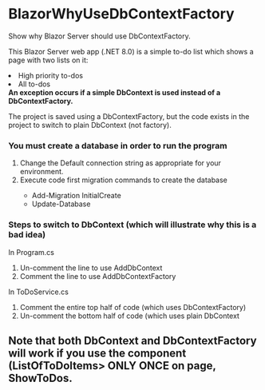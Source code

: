 # BlazorWhyUseDbContextFactory
Show why Blazor Server should use DbContextFactory. 

This Blazor Server web app (.NET 8.0) is a simple to-do list which shows a page with two lists on it:
<li>High priority to-dos</li>
<li>All to-dos</li>
<strong>An exception occurs if a simple DbContext is used instead of a DbContextFactory.</strong>

The project is saved using a DbContextFactory, but the code exists in the project to switch to plain DbContext (not factory).
<h3>You must create a database in order to run the program</h3>
<ol>
  <li>Change the Default connection string as appropriate for your environment.</li>
  <li>Execute code first migration commands to create the database</li>
  <ul>
    <li>Add-Migration InitialCreate</li>
    <li>Update-Database</li>
  </ul>
</ol>
<h3>Steps to switch to DbContext (which will illustrate why this is a bad idea)</h3>
In Program.cs
<ol>
  <li>Un-comment the line to use AddDbContext</li>
  <li>Comment the line to use AddDbContextFactory</li>
</ol>
In ToDoService.cs
<ol>
  <li>Comment the entire top half of code (which uses DbContextFactory)</li>
<li>Un-comment the bottom half of code (which uses plain DbContext</li>
</ol>

<h2>Note that both DbContext and DbContextFactory will work if you use the component (ListOfToDoItems> ONLY ONCE on page, ShowToDos.</h2>

